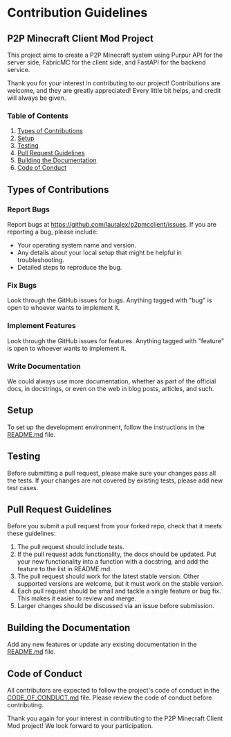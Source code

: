 # Contribution Guidelines

## P2P Minecraft Client Mod Project

This project aims to create a P2P Minecraft system using Purpur API for the server side, FabricMC for the client side, and FastAPI for the backend service.

Thank you for your interest in contributing to our project! Contributions are welcome, and they are greatly appreciated! Every little bit helps, and credit will always be given.

### Table of Contents

1. [Types of Contributions](#types-of-contributions)
2. [Setup](#setup)
3. [Testing](#testing)
4. [Pull Request Guidelines](#pull-request-guidelines)
5. [Building the Documentation](#building-the-documentation)
6. [Code of Conduct](#code-of-conduct)

## Types of Contributions

### Report Bugs

Report bugs at https://github.com/lauralex/p2pmcclient/issues. If you are reporting a bug, please include:

- Your operating system name and version.
- Any details about your local setup that might be helpful in troubleshooting.
- Detailed steps to reproduce the bug.

### Fix Bugs

Look through the GitHub issues for bugs. Anything tagged with "bug" is open to whoever wants to implement it.

### Implement Features

Look through the GitHub issues for features. Anything tagged with "feature" is open to whoever wants to implement it.

### Write Documentation

We could always use more documentation, whether as part of the official docs, in docstrings, or even on the web in blog posts, articles, and such.

## Setup

To set up the development environment, follow the instructions in the [README.md](README.md) file.

## Testing

Before submitting a pull request, please make sure your changes pass all the tests. If your changes are not covered by existing tests, please add new test cases.

## Pull Request Guidelines

Before you submit a pull request from your forked repo, check that it meets these guidelines:

1. The pull request should include tests.
2. If the pull request adds functionality, the docs should be updated. Put your new functionality into a function with a docstring, and add the feature to the list in README.md.
3. The pull request should work for the latest stable version. Other supported versions are welcome, but it must work on the stable version.
4. Each pull request should be small and tackle a single feature or bug fix. This makes it easier to review and merge.
5. Larger changes should be discussed via an issue before submission.

## Building the Documentation

Add any new features or update any existing documentation in the [README.md](README.md) file.

## Code of Conduct

All contributors are expected to follow the project's code of conduct in the [CODE_OF_CONDUCT.md](CODE_OF_CONDUCT.md) file. Please review the code of conduct before contributing.

Thank you again for your interest in contributing to the P2P Minecraft Client Mod project! We look forward to your participation.
